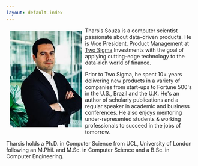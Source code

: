 ```yaml
---
layout: default-index
---
```


<img style="width=305px;height=445px;float:left;padding:9px;"
src="/image/p1.jpeg" alt="profile picture" width="192" height="256">

Tharsis Souza is a computer scientist passionate about data-driven products. He is Vice President, Product Management at [Two Sigma](https://www.twosigma.com/) Investments with the goal of applying cutting-edge technology to the data-rich world of finance.

Prior to Two Sigma, he spent 10+ years delivering new products in a variety of companies from start-ups to Fortune 500's in the U.S., Brazil and the U.K. He's an author of scholarly publications and a regular speaker in academic and business conferences. He also enjoys mentoring under-represented students & working professionals to succeed in the jobs of tomorrow.

Tharsis holds a Ph.D. in Computer Science from UCL, University of London following an M.Phil. and M.Sc. in Computer Science and a B.Sc. in Computer Engineering.
